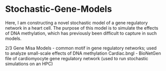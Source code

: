 # Stochastic-Gene-Models
Here, I am constructing a novel stochastic model of a gene regulatory network in a heart cell. The purpose of this model is to simulate the effects of DNA methylation, which has previously been difficult to capture in such models. 

2/3 Gene Misa Models - common motif in gene regulatory networks; used to analyze small-scale effects of DNA methylation
Cardiac.bngl - BioNetGen file of cardiomyocyte gene regulatory network (used to run stochastic simulations on an HPC)

